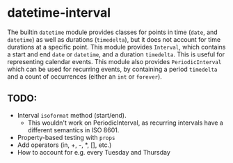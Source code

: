 # datetime-interval

The builtin `datetime` module provides classes for points in time (`date`, and
`datetime`) as well as durations (`timedelta`), but it does not account for
time durations at a specific point. This module provides `Interval`, which
contains a start and end `date` or `datetime`, and a duration `timedelta`.
This is useful for representing calendar events. This module also provides
`PeriodicInterval` which can be used for recurring events, by containing a
period `timedelta` and a count of occurrences (either an `int` or `forever`).


## TODO:

- Interval `isoformat` method (start/end).
    - This wouldn't work on PeriodicInterval, as recurring intervals have a
      different semantics in ISO 8601.
- Property-based testing with `props`
- Add operators (in, +, -, *, [], etc.)
- How to account for e.g. every Tuesday and Thursday
